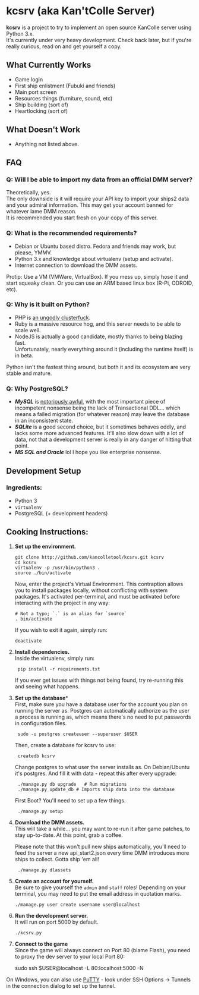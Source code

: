 kcsrv (aka Kan'tColle Server)
=====
**kcsrv** is a project to try to implement an open source KanColle server using Python 3.x.  
It's currently under very heavy development. Check back later, but if you're really curious, read on and get yourself a copy.

What Currently Works
--------------------
- Game login
- First ship enlistment (Fubuki and friends)
- Main port screen
- Resources things (furniture, sound, etc)
- Ship building (sort of)
- Heartlocking (sort of)

What Doesn't Work
--------------------
- Anything not listed above.

FAQ
---

### Q: Will I be able to import my data from an official DMM server?
Theoretically, yes.   
The only downside is it will require your API key to import your ships2 data and your admiral information. This may get your account banned for whatever lame DMM reason.  
It is recommended you start fresh on your copy of this server. 

### Q: What is the recommended requirements?
- Debian or Ubuntu based distro. Fedora and friends may work, but please, YMMV.
- Python 3.x and knowledge about virtualenv (setup and activate).
- Internet connection to download the DMM assets.

Protip: Use a VM (VMWare, VirtualBox). If you mess up, simply hose it and start squeaky clean. Or you can use an ARM based linux box (R-Pi, ODROID, etc).

### Q: Why is it built on Python?
* PHP is [an ungodly clusterfuck](http://eev.ee/blog/2012/04/09/php-a-fractal-of-bad-design).
* Ruby is a massive resource hog, and this server needs to be able to scale well.  
* NodeJS is actually a good candidate, mostly thanks to being blazing fast.  
  Unfortunately, nearly everything around it (including the runtime itself) is in beta.

Python isn't the fastest thing around, but both it and its ecosystem are very stable and mature.

### Q: Why PostgreSQL?
* ***MySQL*** is [notoriously awful](http://grimoire.ca/mysql/choose-something-else), with the most important piece of incompetent nonsense being the lack of Transactional DDL... which means a failed migration (for whatever reason) may leave the database in an inconsistent state.
* ***SQLite*** is a good second choice, but it sometimes behaves oddly, and lacks some more advanced features. It'll also slow down with a lot of data, not that a development server is really in any danger of hitting that point.
* ***MS SQL and Oracle*** lol I hope you like enterprise nonsense.

Development Setup
---

### Ingredients:

* Python 3
* ```virtualenv```
* PostgreSQL (+ development headers)

Cooking Instructions:
---  
1.  **Set up the environment.**

    	git clone http://github.com/kancolletool/kcsrv.git kcsrv
    	cd kcsrv
    	virtualenv -p /usr/bin/python3 .
    	source ./bin/activate
        
    Now, enter the project's Virtual Environment. This contraption allows you to install packages locally, without conflicting with system packages. It's activated per-terminal, and must be activated before interacting with the project in any way:
  
        # Not a typo; `.` is an alias for `source`  
        . bin/activate
        
    If you wish to exit it again, simply run:

        deactivate
        
1. **Install dependencies.**  
    Inside the virtualenv, simply run:

    	pip install -r requirements.txt

    If you ever get issues with things not being found, try re-running this and seeing what happens.
    
1. **Set up the database***  
    First, make sure you have a database user for the account you plan on running the server as. Postgres can automatically authorize as the user a process is running as, which means there's no need to put passwords in configuration files.

        sudo -u postgres createuser --superuser $USER
        
    Then, create a database for kcsrv to use:
    
        createdb kcsrv  

    Change postgres to what user the server installs as. On Debian/Ubuntu it's postgres.
    And fill it with data - repeat this after every upgrade:
    
        ./manage.py db upgrade   # Run migrations
        ./manage.py update_db # Imports ship data into the database
        
    First Boot? You'll need to set up a few things.
    
        ./manage.py setup

1. **Download the DMM assets.**  
    This will take a while... you may want to re-run it after game patches, to stay up-to-date. At this point, grab a coffee.

    Please note that this won't pull new ships automatically, you'll need to feed the server a new api_start2.json every time DMM introduces more ships to collect. Gotta ship 'em all!

        ./manage.py dlassets

1.  **Create an account for yourself.**  
    Be sure to give yourself the `admin` and `staff` roles!
    Depending on your terminal, you may need to put the email address in quotation marks.

        ./manage.py user create username user@localhost
    
1.  **Run the development server.**  
    It will run on port 5000 by default.

        ./kcsrv.py

1.  **Connect to the game**  
  Since the game will always connect on Port 80 (blame Flash), you need to proxy the dev server to your local Port 80:

      sudo ssh $USER@localhost -L 80:localhost:5000 -N
  
  On Windows, you can also use [PuTTY](http://www.chiark.greenend.org.uk/~sgtatham/putty/) - look under SSH Options -> Tunnels in the connection dialog to set up the tunnel.
